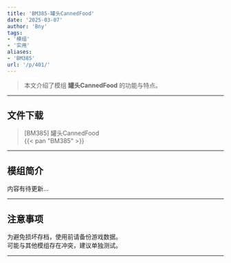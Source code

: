 ```yaml
---
title: 'BM385-罐头CannedFood'
date: '2025-03-07'
author: 'Bny'
tags:
- '模组'
- '实用'
aliases:
- 'BM385'
url: '/p/401/'
---
```


> 本文介绍了模组 **罐头CannedFood** 的功能与特点。

---

## 文件下载

> [BM385] 罐头CannedFood  
{{< pan "BM385" >}}  

---

## 模组简介

>  
内容有待更新...  

---

## 注意事项

>  
为避免损坏存档，使用前请备份游戏数据。  
可能与其他模组存在冲突，建议单独测试。  

---

